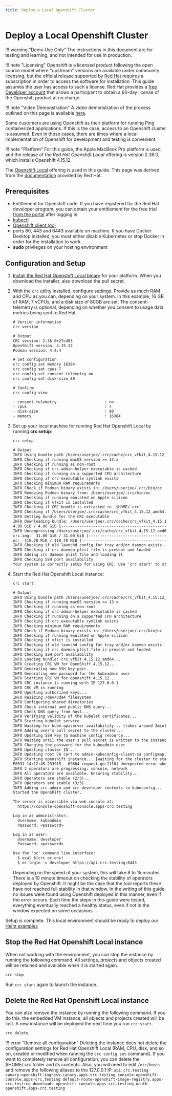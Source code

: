 ```yaml
---
title: Deploy a Local Openshift Cluster
---
```

# Deploy a Local Openshift Cluster

!!! warning "Demo Use Only"
    The instructions in this document are for testing and learning, and not intended for use in production.

!!! note "Licensing"
    Openshift is a licensed product following the open source model where "upstream" versions are available under community licensing, but the official release supported by [Red Hat](https://www.redhat.com/en) requires a subscription in order to access the software for installation.  This guide assumes the user has access to such a license.  Red Hat provides a [free Developer account](https://developers.redhat.com/blog/2016/03/31/no-cost-rhel-developer-subscription-now-available) that allows a participant to obtain a 60-day license of the Openshift product at no charge.

!!! note "Video Demonstration"
    A video demonstration of the process outlined on this page is available [here](https://videos.pingidentity.com/detail/videos/devops/video/6319613511112/openshift-local-demonstration).

Some customers are using Openshift as their platform for running Ping containerized applications.  If this is the case, access to an Openshift cluster is assumed.  Even in those cases, there are times where a local implementation of Openshift for development and testing is convenient.  

!!! note "Platform"
    For this guide, the Apple MacBook Pro platform is used, and the release of the _Red Hat Openshift Local_ offering is version 2.36.0, which installs Openshift 4.15.12.

The [Openshift Local](https://access.redhat.com/documentation/en-us/red_hat_openshift_local/2.29) offering is used in this guide. This page was derived from the [documentation](https://access.redhat.com/documentation/en-us/red_hat_openshift_local/2.29/html/getting_started_guide/index) provided by Red Hat.

## Prerequisites

* Entitlement for Openshift code.  If you have registered for the Red Hat developer program, you can obtain your entitlement for the free trial [from the portal](https://developers.redhat.com/products/openshift/download) after logging in.
* [kubectl](https://kubernetes.io/docs/tasks/tools/#kubectl)
* [Openshift client (oc)](https://access.redhat.com/documentation/en-us/openshift_container_platform/4.14/html-single/cli_tools/index#cli-getting-started)
* ports 80, 443 and 6443 available on machine. If you have Docker Desktop installed, you must either disable Kubernetes or stop Docker in order for the installation to work.
* **sudo** privileges on your hosting environment

## Configuration and Setup

1. [Install the Red Hat Openshift Local binary](https://console.redhat.com/openshift/create/local) for your platform. When you download the installer, also download the pull secret.

1. With the `crc` utility installed, configure settings.  Provide as much RAM and CPU as you can, depending on your system.  In this example, 16 GB of RAM, 7 vCPUs, and a disk size of 80GB are set.  The consent-telemetry is optional, depending on whether you consent to usage data metrics being sent to Red Hat.

    ```txt
    # Version information
    crc version

    # Output
    CRC version: 2.36.0+27c493
    OpenShift version: 4.15.12
    Podman version: 4.4.4

    # Set configuration
    crc config set memory 16384
    crc config set cpus 7
    crc config set consent-telemetry no
    crc config set disk-size 80

    # Confirm
    crc config view

    - consent-telemetry                     : no
    - cpus                                  : 7
    - disk-size                             : 80
    - memory                                : 16384
    ```

1. Set up your local machine for running Red Hat Openshift Local by running **crc setup**:

    ```txt
    crc setup

    # Output
    INFO Using bundle path /Users/userjoe/.crc/cache/crc_vfkit_4.15.12_amd64.crcbundle
    INFO Checking if running macOS version >= 13.x
    INFO Checking if running as non-root
    INFO Checking if crc-admin-helper executable is cached
    INFO Checking if running on a supported CPU architecture
    INFO Checking if crc executable symlink exists
    INFO Checking minimum RAM requirements
    INFO Check if Podman binary exists in: /Users/userjoe/.crc/bin/oc
    INFO Removing Podman binary from: /Users/userjoe/.crc/bin/oc
    INFO Checking if running emulated on Apple silicon
    INFO Checking if vfkit is installed
    INFO Checking if CRC bundle is extracted in '$HOME/.crc'
    INFO Checking if /Users/userjoe/.crc/cache/crc_vfkit_4.15.12_amd64.crcbundle exists
    INFO Getting bundle for the CRC executable
    INFO Downloading bundle: /Users/userjoe/.crc/cache/crc_vfkit_4.15.12_amd64.crcbundle...
    4.98 GiB / 4.98 GiB [--------------------------------------------------------------------------------] 100.00% 15.22 MiB/s
    INFO Uncompressing /Users/userjoe/.crc/cache/crc_vfkit_4.15.12_amd64.crcbundle
    crc.img:  31.00 GiB / 31.00 GiB [--------------------------------------------------------------------------------] 100.00%
    oc:  118.78 MiB / 118.78 MiB [-----------------------------------------------------------------------------------] 100.00%
    INFO Checking if old launchd config for tray and/or daemon exists
    INFO Checking if crc daemon plist file is present and loaded
    INFO Adding crc daemon plist file and loading it
    INFO Checking SSH port availability
    Your system is correctly setup for using CRC. Use 'crc start' to start the instance
    ```

1. Start the Red Hat Openshift Local instance:

    ```txt
    crc start
 
    # Output
    INFO Using bundle path /Users/userjoe/.crc/cache/crc_vfkit_4.15.12_amd64.crcbundle
    INFO Checking if running macOS version >= 13.x
    INFO Checking if running as non-root
    INFO Checking if crc-admin-helper executable is cached
    INFO Checking if running on a supported CPU architecture
    INFO Checking if crc executable symlink exists
    INFO Checking minimum RAM requirements
    INFO Check if Podman binary exists in: /Users/userjoe/.crc/bin/oc
    INFO Checking if running emulated on Apple silicon
    INFO Checking if vfkit is installed
    INFO Checking if old launchd config for tray and/or daemon exists
    INFO Checking if crc daemon plist file is present and loaded
    INFO Checking SSH port availability
    INFO Loading bundle: crc_vfkit_4.15.12_amd64...
    INFO Creating CRC VM for OpenShift 4.15.12...
    INFO Generating new SSH key pair...
    INFO Generating new password for the kubeadmin user
    INFO Starting CRC VM for openshift 4.15.12...
    INFO CRC instance is running with IP 127.0.0.1
    INFO CRC VM is running
    INFO Updating authorized keys...
    INFO Resizing /dev/vda4 filesystem
    INFO Configuring shared directories
    INFO Check internal and public DNS query...
    INFO Check DNS query from host...
    INFO Verifying validity of the kubelet certificates...
    INFO Starting kubelet service
    INFO Waiting for kube-apiserver availability... [takes around 2min]
    INFO Adding user's pull secret to the cluster...
    INFO Updating SSH key to machine config resource...
    INFO Waiting until the user's pull secret is written to the instance disk...
    INFO Changing the password for the kubeadmin user
    INFO Updating cluster ID...
    INFO Updating root CA cert to admin-kubeconfig-client-ca configmap...
    INFO Starting openshift instance... [waiting for the cluster to stabilize]
    E0531 14:12:45.233915   69684 request.go:1116] Unexpected error when reading response body: net/http: request canceled (Client.Timeout or context cancellation while reading body)
    INFO 2 operators are progressing: console, network
    INFO All operators are available. Ensuring stability...
    INFO Operators are stable (2/3)...
    INFO Operators are stable (3/3)...
    INFO Adding crc-admin and crc-developer contexts to kubeconfig...
    Started the OpenShift cluster.
    
    The server is accessible via web console at:
      https://console-openshift-console.apps-crc.testing
    
    Log in as administrator:
      Username: kubeadmin
      Password: <password>
    
    Log in as user:
      Username: developer
      Password: <password>
    
    Use the 'oc' command line interface:
      $ eval $(crc oc-env)
      $ oc login -u developer https://api.crc.testing:6443
    ```

    Depending on the speed of your system, this will take 8 to 15 minutes.  There is a 10 minute timeout on checking the stability of operators deployed by Openshift.  It might be the case that the tool reports these have not reached full stability in that window.  In the writing of this guide, no issues were found using Openshift deployed in this manner, even if the error occurs.  Each time the steps in this guide were tested, everything eventually reached a healthy status, even if not in the window expected on some occasions.

Setup is complete.  This local environment should be ready to deploy our [Helm examples](./deployHelm.md)

## Stop the Red Hat Openshift Local instance

When not working with the environment, you can stop the instance by running the following command.  All settings, projects and objects created will be retained and available when it is started again.

```sh
crc stop
```

Run `crc start` again to launch the instance.

## Delete the Red Hat Openshift Local instance

You can also remove the instance by running the following command.  If you do this, the embedded VM instance, all objects and projects created will be lost.  A new instance will be deployed the next time you run `crc start`.

```sh
crc delete
```

!!! error "Remove all configuration"
    Deleting the instance does not delete the configuration settings for Red Hat Openshift Local (RAM, CPU, disk, and so on, created or modified when running the `crc config set` command).  If you want to completely remove all configuration, you can delete the $HOME/.crc folder and its contents.  Also, you will need to edit `/etc/hosts` and remove the following aliases to the 127.0.0.1 IP: `api.crc.testing canary-openshift-ingress-canary.apps-crc.testing console-openshift-console.apps-crc.testing default-route-openshift-image-registry.apps-crc.testing downloads-openshift-console.apps-crc.testing oauth-openshift.apps-crc.testing`